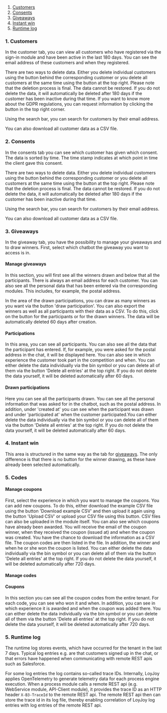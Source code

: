 
1. [Customers](#1-customers)
2. [Consents](#2-consents)
3. [Giveaways](#3-giveaways)
4. [Instant win](#4-instant-win)
5. [Runtime log](#5-runtime-log)

### 1. Customers

In the customer tab, you can view all customers who have registered via the sign-in module and have been active in the last 180 days. You can see the email address of these customers and when they registered. 

There are two ways to delete data. Either you delete individual customers using the button behind the corresponding customer or you delete all customers at the same 
time using the button at the top right. Please note that the deletion process is final. The data cannot be restored. If you do not delete the data, it will 
automatically be deleted after 180 days if the customer has been inactive during that time. If you want to know more about the GDPR regulations, you can request 
information by clicking the button in the top right corner.

Using the search bar, you can search for customers by their email address. 

You can also download all customer data as a CSV file.

### 2. Consents

In the consents tab you can see which customer has given which consent. The data is sorted by time. The time stamp indicates at which point in time the client gave 
this consent.

There are two ways to delete data. Either you delete individual customers using the button behind the corresponding customer or you delete all customers at the same 
time using the button at the top right. Please note that the deletion process is final. The data cannot be restored. If you do not delete the data, it will
automatically be deleted after 180 days if the customer has been inactive during that time.

Using the search bar, you can search for customers by their email address. 

You can also download all customer data as a CSV file.

### 3. Giveaways

In the giveaway tab, you have the possibility to manage your giveaways and to draw winners. First, select which chatbot the giveaway you want to access is in.

#### Manage giveaways
In this section, you will first see all the winners drawn and below that all the participants. 
There is always an email address for each customer. You can also see all the personal data that has been entered via the corresponding modules. This includes, for example, the postal address. 

In the area of the drawn participations, you can draw as many winners as you want via the button 'draw participation'. You can also export the winners as 
well as all participants with their data as a CSV. To do this, click on the button for the participants or for the drawn winners.
The data will be automatically deleted 60 days after creation.

#### Participations
In this area, you can see all participants. You can also see all the data that the participant has entered. If, for example, you were asked for the 
postal address in the chat, it will be displayed here. You can also see in which experience the customer took part in the competition and when.
You can either delete the data individually via the bin symbol or you can delete all of them via the button 'Delete all entries' at the top right. If you 
do not delete the data yourself, it will be deleted automatically after 60 days.

#### Drawn participations
Here you can see all the participants drawn. You can see all the personal information that was asked for in the chatbot, such as the postal address. In 
addition, under 'created at' you can see when the participant was drawn and under 'participated at' when the customer participated.You can either delete 
the data individually via the bin symbol or you can delete all of them via the button 'Delete all entries' at the top right. If you 
do not delete the data yourself, it will be deleted automatically after 60 days.

### 4. Instant win
This area is structured in the same way as the tab for [giveaways](#3-giveaways). The only difference is that there is no button for the winner drawing, as these have 
already been selected automatically.

### 5. Codes

#### Manage coupons
First, select the experience in which you want to manage the coupons.
You can add new coupons. To do this, either download the example CSV file using the button 'Download example CSV' and then upload it again using the button 
'Upload CSV' or upload your CSV file using this button. CSV files can also be uploaded in the module itself.
You can also see which coupons have already been awarded. You will receive the email of the coupon winner, when they received the coupon (issued at) and 
when the coupon was created.
You have the chance to download the information as a CSV file. The coupon codes are then listed in the file. In addition, the winner and when he or she won 
the coupon is listed.
You can either delete the data individually via the bin symbol or you can delete all of them via the button 'Delete all entries' at the top right. If you 
do not delete the data yourself, it will be deleted automatically after 720 days.

#### Manage codes

#### Coupons
In this section you can see all the coupon codes from the entire tenant. For each code, you can see who won it and when. In addition, you can see in which 
experience it is awarded and when the coupon was added there.
You can either delete the data individually via the bin symbol or you can delete all of them via the button 'Delete all entries' at the top right. If you 
do not delete the data yourself, it will be deleted automatically after 720 days.

### 5. Runtime log

The runtime log stores events, which have occurred for the tenant in the last 7 days. Typical log entries e.g. are that customers signed up in the chat, or that errors have happened when communicating with remote REST apis such as Salesforce.

For some log entries the log contains so-called trace IDs. Internally, LoyJoy applies OpenTelemetry to generate telemetry data for each process engine execution. When a process module calls a remote REST api (e.g. WebService module, API-Client module), it provides the trace ID as an HTTP header `X-B3-TraceId` to the remote REST api. The remote REST api then can store the trace id in its log file, thereby enabling correlation of LoyJoy log entries with log entries of the remote REST api.
